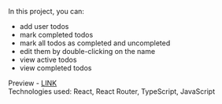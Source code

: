 In this project, you can:
- add user todos
- mark completed todos
- mark all todos as completed and uncompleted
- edit them by double-clicking on the name
- view active todos
- view completed todos  
  
Preview - [LINK](https://spacehook.github.io/todo-app-react/)  
Technologies used: React, React Router, TypeScript, JavaScript
